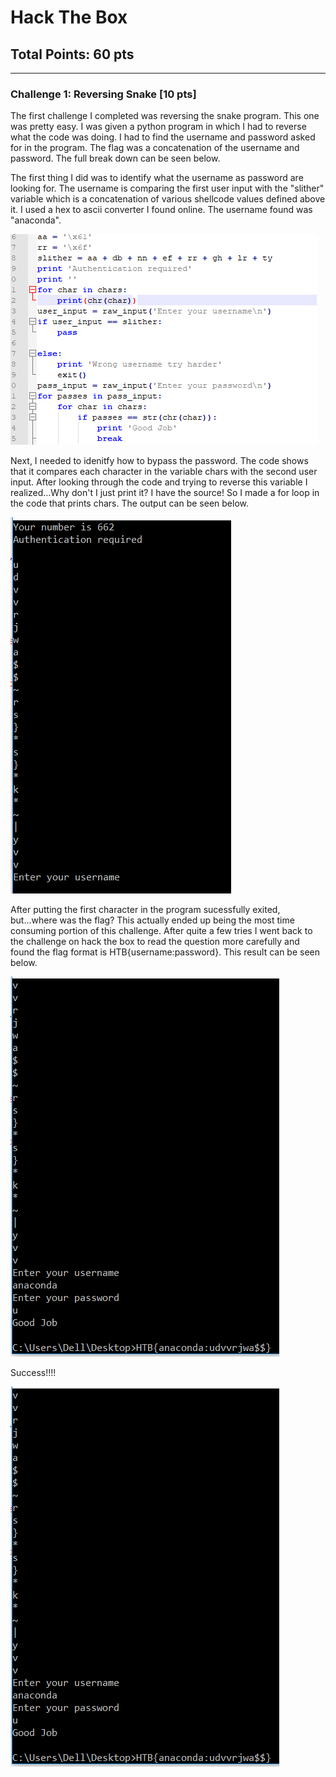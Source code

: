# Hack The Box
## Total Points: 60 pts
__________________________________________________________________________________________

### Challenge 1: Reversing Snake [10 pts]
The first challenge I completed was reversing the snake program. This one was pretty easy. I was given a python program in which I had to reverse what the code was doing. I had to find the username and password asked for in the program. The flag was a concatenation of the username and password. The full break down can be seen below.  

The first thing I did was to identify what the username as password are looking for. The username is comparing the first user input with the "slither" variable which is a concatenation of various shellcode values defined above it. I used a hex to ascii converter I found online. The username found was "anaconda".  

<img src="snake0.PNG" alt="hi51" class="inline"/>

Next, I needed to idenitfy how to bypass the password. The code shows that it compares each character in the variable chars with the second user input. After looking through the code and trying to reverse this variable I realized...Why don't I just print it? I have the source! So I made a for loop in the code that prints chars. The output can be seen below.  

<img src="snake1.PNG" alt="hi51" class="inline"/>

After putting the first character in the program sucessfully exited, but...where was the flag? This actually ended up being the most time consuming portion of this challenge. After quite a few tries I went back to the challenge on hack the box to read the question more carefully and found the flag format is HTB{username:password}. This result can be seen below.

<img src="snake2.PNG" alt="hi51" class="inline"/>

Success!!!!  

<img src="snake2.PNG" alt="hi51" class="inline"/>


